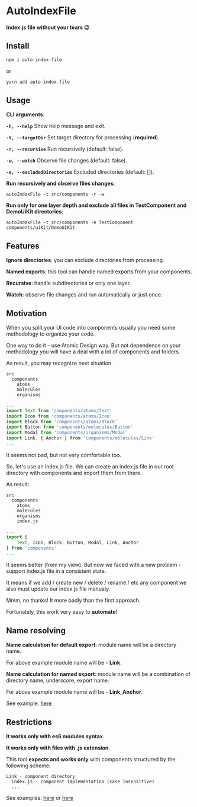 # AutoIndexFile

**Index.js file without your tears 😉**

## Install

```js
npm i auto-index-file
```

or

```js
yarn add auto-index-file
```

## Usage

**CLI arguments**:

**`-h, --help`** Show help message and exit.

**`-t, --targetDir`** Set target directory for processing (**required**).

**`-r, --recursive`** Run recursively (default: false).

**`-w, --watch`** Observe file changes (default: false).

**`-e, --excludedDirectories`** Excluded directories (default: []).

**Run recursively and observe files changes**:

```
autoIndexFile -t src/components -r -w
```

**Run only for one layer depth and exclude all files in TestComponent and DemoUiKit directories**:

```
autoIndexFile -t src/components -e TestComponent components/uiKit/DemoUIKit
```

## Features

**Ignore directories**: you can exclude directories from processing.

**Named exports**: this tool can handle named exports from your components.

**Recursive**: handle subdirectories or only one layer.

**Watch**: observe file changes and run automatically or just once.

## Motivation

When you split your UI code into components usually you need some methodology to organize your code.

One way to do it - use Atomic Design way. But not dependence on your methodology you will have a deal with a lot of components and folders.

As result, you may recognize next situation.

```
src
  components
    atoms
    molecules
    organisms
```

```js
...
import Text from 'components/atoms/Text'
import Icon from 'components/atoms/Icon'
import Block from 'components/atoms/Block'
import Button from 'components/molecules/Button'
import Modal from 'components/organisms/Modal'
import Link, { Anchor } from 'components/molecules/Link'
...
```

It seems not bad, but not very comfortable too.

So, let's use an index.js file. We can create an index.js file in our root directory with components and import them from there.

As result:

```
src
  components
    atoms
    molecules
    organisms
    index.js
```

```js
...
import {
    Text, Icon, Block, Button, Modal, Link, Anchor
} from 'components'
...
```

It seems better (from my view). But now we faced with a new problem - support index.js file in a consistent state.

It means if we add / create new / delete / rename / etc any component we also must update our index.js file manualy.

Mmm, no thanks! It more badly than the first approach.

Fortunately, this work very easy to **automate**!

## Name resolving

**Name calculation for default export**: module name will be a directory name.

For above example module name will be - **Link**.

**Name calculation for named export**: module name will be a combination of directory name, underscore, export name.

For above example module name will be - **Link_Anchor**.

See example: [here](example/components/index.js)

## Restrictions

**It works only with es6 modules syntax**.

**It works only with files with .js extension**.

This tool **expects and works only** with components structured by the following scheme:

```
Link - component directory
  index.js - component implementation (сase insensitive)
  ...
```

See examples: [here](example/components/atoms/Text/index.js) or [here](example/components/Link/index.js)
